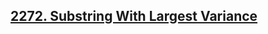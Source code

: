## [2272. Substring With Largest Variance](https://leetcode.com/problems/substring-with-largest-variance/)
